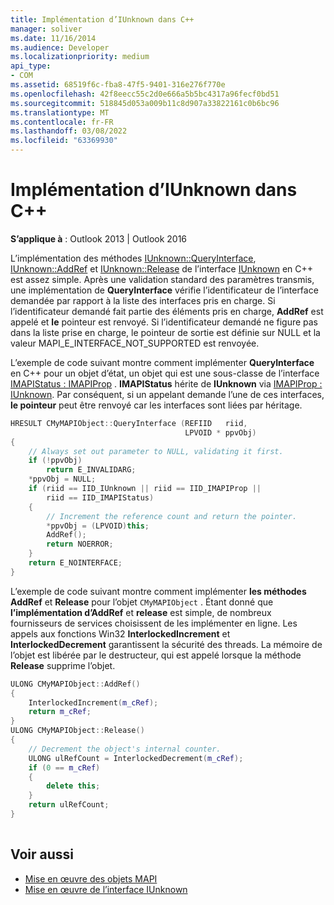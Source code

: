 ```yaml
---
title: Implémentation d’IUnknown dans C++
manager: soliver
ms.date: 11/16/2014
ms.audience: Developer
ms.localizationpriority: medium
api_type:
- COM
ms.assetid: 68519f6c-fba8-47f5-9401-316e276f770e
ms.openlocfilehash: 42f8eecc55c2d0e666a5b5bc4317a96fecf0bd51
ms.sourcegitcommit: 518845d053a009b11c8d907a33822161c0b6bc96
ms.translationtype: MT
ms.contentlocale: fr-FR
ms.lasthandoff: 03/08/2022
ms.locfileid: "63369930"
---
```

# <a name="implementing-iunknown-in-c"></a>Implémentation d’IUnknown dans C++

**S’applique à** : Outlook 2013 | Outlook 2016 
  
L’implémentation des méthodes [IUnknown::QueryInterface](https://msdn.microsoft.com/library/ms682521%28v=VS.85%29.aspx), [IUnknown::AddRef](https://msdn.microsoft.com/library/ms691379%28v=VS.85%29.aspx) et [IUnknown::Release](https://msdn.microsoft.com/library/ms682317%28v=VS.85%29.aspx) de l’interface [IUnknown](https://msdn.microsoft.com/library/ms680509%28v=VS.85%29.aspx) en C++ est assez simple. Après une validation standard des paramètres transmis, une implémentation de **QueryInterface** vérifie l’identificateur de l’interface demandée par rapport à la liste des interfaces pris en charge. Si l’identificateur demandé fait partie des éléments pris en charge, **AddRef** est appelé et **le** pointeur est renvoyé. Si l’identificateur demandé ne figure pas dans la liste prise en charge, le pointeur de sortie est définie sur NULL et la valeur MAPI_E_INTERFACE_NOT_SUPPORTED est renvoyée. 
  
L’exemple de code suivant montre comment implémenter **QueryInterface** en C++ pour un objet d’état, un objet qui est une sous-classe de l’interface [IMAPIStatus : IMAPIProp](imapistatusimapiprop.md) . **IMAPIStatus** hérite de **IUnknown** via [IMAPIProp : IUnknown](imapipropiunknown.md). Par conséquent, si un appelant demande l’une de ces interfaces, **le pointeur** peut être renvoyé car les interfaces sont liées par héritage. 
  
```cpp
HRESULT CMyMAPIObject::QueryInterface (REFIID   riid,
                                       LPVOID * ppvObj)
{
    // Always set out parameter to NULL, validating it first.
    if (!ppvObj)
        return E_INVALIDARG;
    *ppvObj = NULL;
    if (riid == IID_IUnknown || riid == IID_IMAPIProp ||
        riid == IID_IMAPIStatus)
    {
        // Increment the reference count and return the pointer.
        *ppvObj = (LPVOID)this;
        AddRef();
        return NOERROR;
    }
    return E_NOINTERFACE;
}

```

L’exemple de code suivant montre comment implémenter **les méthodes AddRef** et **Release** pour l’objet  `CMyMAPIObject` . Étant donné que **l’implémentation d’AddRef** et **release** est simple, de nombreux fournisseurs de services choisissent de les implémenter en ligne. Les appels aux fonctions Win32 **InterlockedIncrement** et **InterlockedDecrement** garantissent la sécurité des threads. La mémoire de l’objet est libérée par le destructeur, qui est appelé lorsque la méthode **Release** supprime l’objet. 
  
```cpp
ULONG CMyMAPIObject::AddRef()
{
    InterlockedIncrement(m_cRef);
    return m_cRef;
}
ULONG CMyMAPIObject::Release()
{
    // Decrement the object's internal counter.
    ULONG ulRefCount = InterlockedDecrement(m_cRef);
    if (0 == m_cRef)
    {
        delete this;
    }
    return ulRefCount;
}
 
```

## <a name="see-also"></a>Voir aussi

- [Mise en œuvre des objets MAPI](implementing-mapi-objects.md)
- [Mise en œuvre de l’interface IUnknown](implementing-the-iunknown-interface.md)

